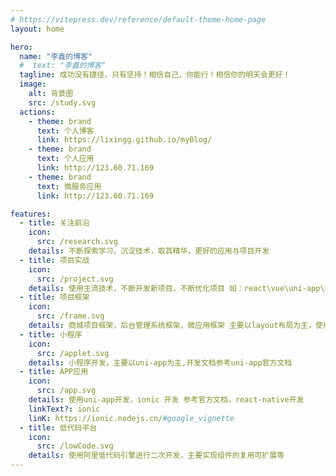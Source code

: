 ```yaml
---
# https://vitepress.dev/reference/default-theme-home-page
layout: home

hero:
  name: "李鑫的博客"
  #  text: "李鑫的博客"
  tagline: 成功没有捷径，只有坚持！相信自己，你能行！相信你的明天会更好！
  image:
    alt: 背景图
    src: /study.svg
  actions:
    - theme: brand
      text: 个人博客
      link: https://lixingg.github.io/myBlog/
    - theme: brand
      text: 个人应用
      link: http://123.60.71.169
    - theme: brand
      text: 微服务应用
      link: http://123.60.71.169

features:
  - title: 关注前沿
    icon:
      src: /research.svg
    details: 不断探索学习，沉淀技术，取其精华，更好的应用与项目开发
  - title: 项目实战
    icon:
      src: /project.svg
    details: 使用主流技术，不断开发新项目，不断优化项目 如：react\vue\uni-app\小程序\APP应用\低代码平台等
  - title: 项目框架
    icon:
      src: /frame.svg
    details: 商城项目框架，后台管理系统框架，微应用框架 主要以layout布局为主，使用vue\vite\webpack\pinia\typescript\react\mobx等主流技术
  - title: 小程序
    icon:
      src: /applet.svg
    details: 小程序开发，主要以uni-app为主,开发文档参考uni-app官方文档
  - title: APP应用
    icon:
      src: /app.svg
    details: 使用uni-app开发，ionic 开发 参考官方文档，react-native开发
    linkText?: ionic
    linK: https://ionic.nodejs.cn/#google_vignette
  - title: 低代码平台
    icon:
      src: /lowCode.svg
    details: 使用阿里低代码引擎进行二次开发，主要实现组件的复用可扩展等
---
```



